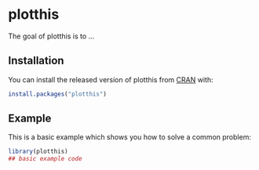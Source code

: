 # plotthis

<!-- badges: start -->
<!-- badges: end -->

The goal of plotthis is to ...

## Installation

You can install the released version of plotthis from [CRAN](https://CRAN.R-project.org) with:

``` r
install.packages("plotthis")
```

## Example

This is a basic example which shows you how to solve a common problem:

``` r
library(plotthis)
## basic example code
```

